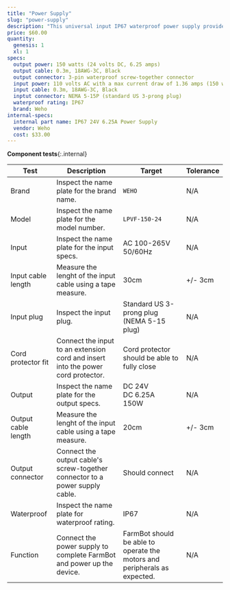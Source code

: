 ```yaml
---
title: "Power Supply"
slug: "power-supply"
description: "This universal input IP67 waterproof power supply provides FarmBot with all the electricity it needs."
price: $60.00
quantity:
  genesis: 1
  xl: 1
specs:
  output power: 150 watts (24 volts DC, 6.25 amps)
  output cable: 0.3m, 18AWG-3C, Black
  output connector: 3-pin waterproof screw-together connector
  input power: 110 volts AC with a max current draw of 1.36 amps (150 watts)<br><br>or<br><br>220 volt AC with a max current draw of 0.68 amps (150 watts)
  input cable: 0.3m, 18AWG-3C, Black
  inptut connector: NEMA 5-15P (standard US 3-prong plug)
  waterproof rating: IP67
  brand: Weho
internal-specs:
  internal part name: IP67 24V 6.25A Power Supply
  vendor: Weho
  cost: $33.00
---
```


**Component tests**{:.internal}

|Test         |Description  |Target       |Tolerance    |
|-------------|-------------|-------------|-------------|
|Brand        |Inspect the name plate for the brand name.|`WEHO`|N/A
|Model        |Inspect the name plate for the model number.|`LPVF-150-24`|N/A
|Input        |Inspect the name plate for the input specs.|AC 100-265V<br>50/60Hz|N/A
|Input cable length|Measure the lenght of the input cable using a tape measure.|30cm|+/- 3cm
|Input plug   |Inspect the input plug.|Standard US 3-prong plug (NEMA 5-15 plug)|N/A
|Cord protector fit|Connect the input to an extension cord and insert into the power cord protector.|Cord protector should be able to fully close|N/A
|Output       |Inspect the name plate for the output specs.|DC 24V<br>DC 6.25A<br>150W|N/A
|Output cable length|Measure the lenght of the input cable using a tape measure.|20cm|+/- 3cm
|Output connector|Connect the output cable's screw-together connector to a power supply cable.|Should connect|N/A
|Waterproof   |Inspect the name plate for waterproof rating.|IP67|N/A
|Function     |Connect the power supply to complete FarmBot and power up the device.|FarmBot should be able to operate the motors and peripherals as expected.|N/A
